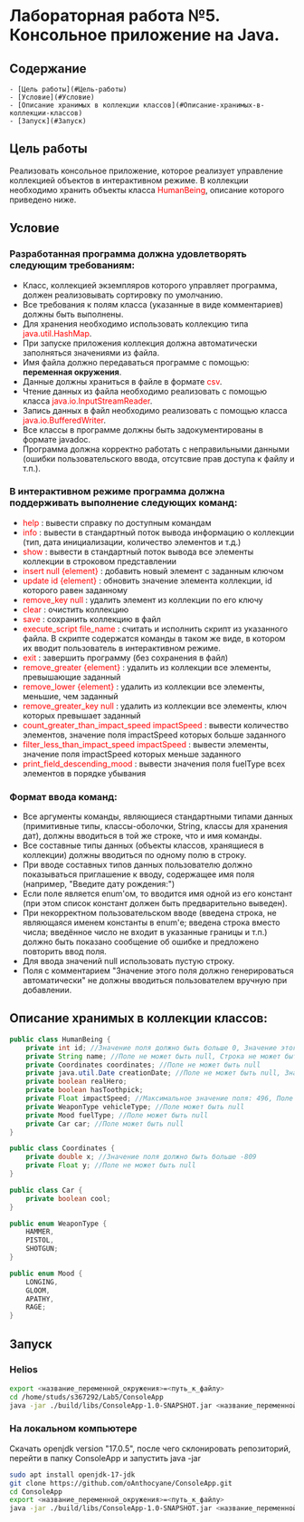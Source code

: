 # Лабораторная работа №5. Консольное приложение на Java.

## Содержание
```
- [Цель работы](#Цель-работы)
- [Условие](#Условие)
- [Описание хранимых в коллекции классов](#Описание-хранимых-в-коллекции-классов)
- [Запуск](#Запуск)
```

## Цель работы
Реализовать консольное приложение, которое реализует управление коллекцией объектов в интерактивном режиме. В коллекции необходимо хранить объекты класса  <span style="color:red">HumanBeing</span>, описание которого приведено ниже.

## Условие

### Разработанная программа должна удовлетворять следующим требованиям:

- Класс, коллекцией экземпляров которого управляет программа, должен реализовывать сортировку по умолчанию.
- Все требования к полям класса (указанные в виде комментариев) должны быть выполнены.
- Для хранения необходимо использовать коллекцию типа <span style="color:red">java.util.HashMap</span>.
- При запуске приложения коллекция должна автоматически заполняться значениями из файла.
- Имя файла должно передаваться программе с помощью: **переменная окружения**.
- Данные должны храниться в файле в формате <span style="color:red">csv</span>.
- Чтение данных из файла необходимо реализовать с помощью класса <span style="color:red">java.io.InputStreamReader</span>.
- Запись данных в файл необходимо реализовать с помощью класса <span style="color:red">java.io.BufferedWriter</span>.
- Все классы в программе должны быть задокументированы в формате javadoc.
- Программа должна корректно работать с неправильными данными (ошибки пользовательского ввода, отсутсвие прав доступа к файлу и т.п.).

### В интерактивном режиме программа должна поддерживать выполнение следующих команд:

- <span style="color:red">help</span> : вывести справку по доступным командам
- <span style="color:red">info</span> : вывести в стандартный поток вывода информацию о коллекции (тип, дата инициализации, количество элементов и т.д.)
- <span style="color:red">show</span> : вывести в стандартный поток вывода все элементы коллекции в строковом представлении
- <span style="color:red">insert null {element}</span> : добавить новый элемент с заданным ключом
- <span style="color:red">update id {element}</span> : обновить значение элемента коллекции, id которого равен заданному
- <span style="color:red">remove_key null</span> : удалить элемент из коллекции по его ключу
- <span style="color:red">clear</span> : очистить коллекцию
- <span style="color:red">save</span> : сохранить коллекцию в файл
- <span style="color:red">execute_script file_name</span> : считать и исполнить скрипт из указанного файла. В скрипте содержатся команды в таком же виде, в котором их вводит пользователь в интерактивном режиме.
- <span style="color:red">exit</span> : завершить программу (без сохранения в файл)
- <span style="color:red">remove_greater {element}</span> : удалить из коллекции все элементы, превышающие заданный
- <span style="color:red">remove_lower {element}</span> : удалить из коллекции все элементы, меньшие, чем заданный
- <span style="color:red">remove_greater_key null</span> : удалить из коллекции все элементы, ключ которых превышает заданный
- <span style="color:red">count_greater_than_impact_speed impactSpeed</span> : вывести количество элементов, значение поля impactSpeed которых больше заданного
- <span style="color:red">filter_less_than_impact_speed impactSpeed</span> : вывести элементы, значение поля impactSpeed которых меньше заданного
- <span style="color:red">print_field_descending_mood</span> : вывести значения поля fuelType всех элементов в порядке убывания

### Формат ввода команд:

- Все аргументы команды, являющиеся стандартными типами данных (примитивные типы, классы-оболочки, String, классы для хранения дат), должны вводиться в той же строке, что и имя команды.
- Все составные типы данных (объекты классов, хранящиеся в коллекции) должны вводиться по одному полю в строку.
- При вводе составных типов данных пользователю должно показываться приглашение к вводу, содержащее имя поля (например, "Введите дату рождения:")
- Если поле является enum'ом, то вводится имя одной из его констант (при этом список констант должен быть предварительно выведен).
- При некорректном пользовательском вводе (введена строка, не являющаяся именем константы в enum'е; введена строка вместо числа; введённое число не входит в указанные границы и т.п.) должно быть показано сообщение об ошибке и предложено повторить ввод поля.
- Для ввода значений null использовать пустую строку.
- Поля с комментарием "Значение этого поля должно генерироваться автоматически" не должны вводиться пользователем вручную при добавлении.

## Описание хранимых в коллекции классов:

``` java
public class HumanBeing {
    private int id; //Значение поля должно быть больше 0, Значение этого поля должно быть уникальным, Значение этого поля должно генерироваться автоматически
    private String name; //Поле не может быть null, Строка не может быть пустой
    private Coordinates coordinates; //Поле не может быть null
    private java.util.Date creationDate; //Поле не может быть null, Значение этого поля должно генерироваться автоматически
    private boolean realHero;
    private boolean hasToothpick;
    private Float impactSpeed; //Максимальное значение поля: 496, Поле может быть null
    private WeaponType vehicleType; //Поле может быть null
    private Mood fuelType; //Поле может быть null
    private Car car; //Поле может быть null
}
```

``` java
public class Coordinates {
    private double x; //Значение поля должно быть больше -809
    private Float y; //Поле не может быть null
}
```

``` java 
public class Car {
    private boolean cool;
}
```

``` java
public enum WeaponType {
    HAMMER,
    PISTOL,
    SHOTGUN;
}
```

``` java
public enum Mood {
    LONGING,
    GLOOM,
    APATHY,
    RAGE;
}
```

## Запуск

### Helios
``` bash
export <название_переменной_окружения>=<путь_к_файлу>
cd /home/studs/s367292/Lab5/ConsoleApp
java -jar ./build/libs/ConsoleApp-1.0-SNAPSHOT.jar <название_переменной_окружения>
```

### На локальном компьютере
Скачать openjdk version "17.0.5", после чего склонировать репозиторий, перейти в папку ConsoleApp и запустить java -jar
```bash
sudo apt install openjdk-17-jdk 
git clone https://github.com/oAnthocyane/ConsoleApp.git
cd ConsoleApp
export <название_переменной_окружения>=<путь_к_файлу>
java -jar ./build/libs/ConsoleApp-1.0-SNAPSHOT.jar <название_переменной_окружения>
```